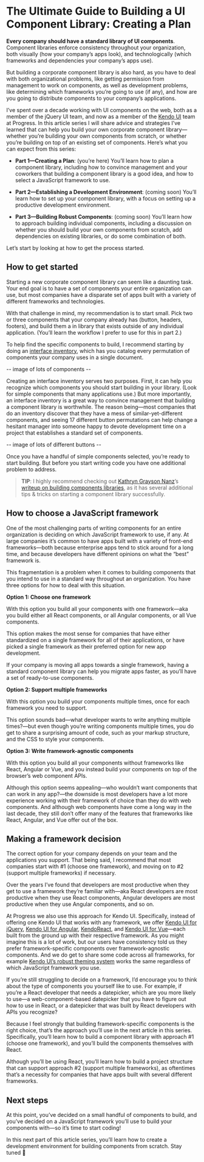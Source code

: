 # The Ultimate Guide to Building a UI Component Library: Creating a Plan

**Every company should have a standard library of UI components**. Component libraries enforce consistency throughout your organization, both visually (how your company’s apps look), and technologically (which frameworks and dependencies your company’s apps use).

But building a corporate component library is also hard, as you have to deal with both organizational problems, like getting permission from management to work on components, as well as development problems, like determining which frameworks you’re going to use (if any), and how are you going to distribute components to your company’s applications.

I’ve spent over a decade working with UI components on the web, both as a member of the jQuery UI team, and now as a member of the [Kendo UI](https://www.telerik.com/kendo-ui) team at Progress. In this article series I will share advice and strategies I’ve learned that can help you build your own corporate component library—whether you’re building your own components from scratch, or whether you’re building on top of an existing set of components. Here’s what you can expect from this series:

* **Part 1—Creating a Plan**: (you’re here) You’ll learn how to plan a component library, including how to convince management and your coworkers that building a component library is a good idea, and how to select a JavaScript framework to use.

* **Part 2—Establishing a Development Environment**: (coming soon) You’ll learn how to set up your component library, with a focus on setting up a productive development environment.

* **Part 3—Building Robust Components**: (coming soon) You’ll learn how to approach building individual components, including a discussion on whether you should build your own components from scratch, add dependencies on existing libraries, or do some combination of both.

Let’s start by looking at how to get the process started.

## How to get started

Starting a new corporate component library can seem like a daunting task. Your end goal is to have a set of components your entire organization can use, but most companies have a disparate set of apps built with a variety of different frameworks and technologies.

With that challenge in mind, my recommendation is to start small. Pick two or three components that your company already has (button, headers, footers), and build them a in library that exists outside of any individual application. (You’ll learn the workflow I prefer to use for this in part 2.)

To help find the specific components to build, I recommend starting by doing an [interface inventory](https://bradfrost.com/blog/post/interface-inventory/), which has you catalog every permutation of components your company uses in a single document.

-- image of lots of components --

Creating an interface inventory serves two purposes. First, it can help you recognize which components you should start building in your library. (Look for simple components that many applications use.) But more importantly, an interface inventory is a great way to convince management that building a component library is worthwhile. The reason being—most companies that do an inventory discover that they have a mess of similar-yet-different components, and seeing 17 different button permutations can help change a hesitant manager into someone happy to devote development time on a project that establishes a standard set of components.

-- image of lots of different buttons --

Once you have a handful of simple components selected, you’re ready to start building. But before you start writing code you have one additional problem to address.

> **TIP**: I highly recommend checking out [Kathryn Grayson Nanz](https://twitter.com/kathryngrayson)’s [writeup on building components libraries](https://dev.to/kathryngrayson/case-study-building-a-component-library-e90), as it has several additional tips & tricks on starting a component library successfully.

## How to choose a JavaScript framework

One of the most challenging parts of writing components for an entire organization is deciding on which JavaScript framework to use, if any. At large companies it’s common to have apps built with a variety of front-end frameworks—both because enterprise apps tend to stick around for a long time, and because developers have different opinions on what the “best” framework is.

This fragmentation is a problem when it comes to building components that you intend to use in a standard way throughout an organization. You have three options for how to deal with this situation.

**Option 1: Choose one framework**

With this option you build all your components with one framework—aka you build either all React components, or all Angular components, or all Vue components.

This option makes the most sense for companies that have either standardized on a single framework for all of their applications, or have picked a single framework as their preferred option for new app development.

If your company is moving all apps towards a single framework, having a standard component library can help you migrate apps faster, as you’ll have a set of ready-to-use components.

**Option 2: Support multiple frameworks** 

With this option you build your components multiple times, once for each framework you need to support.

This option sounds bad—what developer wants to write anything multiple times?—but even though you’re writing components multiple times, you do get to share a surprising amount of code, such as your markup structure, and the CSS to style your components.

**Option 3: Write framework-agnostic components**

With this option you build all your components without frameworks like React, Angular or Vue, and you instead build your components on top of the browser’s web component APIs.

Although this option seems appealing—who wouldn’t want components that can work in any app?—the downside is most developers have a lot more experience working with their framework of choice than they do with web components. And although web components have come a long way in the last decade, they still don’t offer many of the features that frameworks like React, Angular, and Vue offer out of the box.

## Making a framework decision

The correct option for your company depends on your team and the applications you support. That being said, I recommend that most companies start with #1 (choose one framework), and moving on to #2 (support multiple frameworks) if necessary.

Over the years I’ve found that developers are most productive when they get to use a framework they’re familiar with—aka React developers are most productive when they use React components, Angular developers are most productive when they use Angular components, and so on.

At Progress we also use this approach for Kendo UI. Specifically, instead of offering one Kendo UI that works with any framework, we offer [Kendo UI for jQuery](https://www.telerik.com/kendo-jquery-ui), [Kendo UI for Angular](https://www.telerik.com/kendo-angular-ui), [KendoReact](https://www.telerik.com/kendo-react-ui/), and [Kendo UI for Vue](https://www.telerik.com/kendo-vue-ui)—each built from the ground up with their respective framework. As you might imagine this is a lot of work, but our users have consistency told us they prefer framework-specific components over framework-agnostic components. And we do get to share some code across all frameworks, for example [Kendo UI’s robust theming system](https://themebuilder.telerik.com/) works the same regardless of which JavaScript framework you use.

If you’re still struggling to decide on a framework, I’d encourage you to think about the type of components you yourself like to use. For example, if you’re a React developer that needs a datepicker, which are you more likely to use—a web-component-based datepicker that you have to figure out how to use in React, or a datepicker that was built by React developers with APIs you recognize?

Because I feel strongly that building framework-specific components is the right choice, that’s the approach you’ll use in the next article in this series. Specifically, you’ll learn how to build a component library with approach #1 (choose one framework), and you’ll build the components themselves with React.

Although you’ll be using React, you’ll learn how to build a project structure that can support approach #2 (support multiple frameworks), as oftentimes that’s a necessity for companies that have apps built with several different frameworks.

## Next steps

At this point, you’ve decided on a small handful of components to build, and you’ve decided on a JavaScript framework you’ll use to build your components with—so it’s time to start coding!

In this next part of this article series, you’ll learn how to create a development environment for building components from scratch. Stay tuned 🙂
